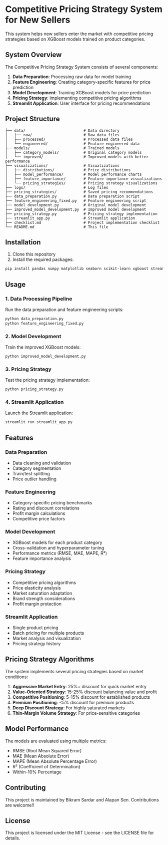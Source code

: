 # Competitive Pricing Strategy System for New Sellers

This system helps new sellers enter the market with competitive pricing strategies based on XGBoost models trained on product categories.

## System Overview

The Competitive Pricing Strategy System consists of several components:

1. **Data Preparation**: Processing raw data for model training
2. **Feature Engineering**: Creating category-specific features for price prediction
3. **Model Development**: Training XGBoost models for price prediction
4. **Pricing Strategy**: Implementing competitive pricing algorithms
5. **Streamlit Application**: User interface for pricing recommendations

## Project Structure

```
├── data/                          # Data directory
│   ├── raw/                       # Raw data files
│   ├── processed/                 # Processed data files
│   └── engineered/                # Feature engineered data
├── models/                        # Trained models
│   ├── category_models/           # Original category models
│   └── improved/                  # Improved models with better performance
├── visualizations/                # Visualizations
│   ├── distributions/             # Price distributions
│   ├── model_performance/         # Model performance charts
│   ├── feature_importance/        # Feature importance visualizations
│   └── pricing_strategies/        # Pricing strategy visualizations
├── logs/                          # Log files
├── pricing_strategies/            # Saved pricing recommendations
├── data_preparation.py            # Data preparation script
├── feature_engineering_fixed.py   # Feature engineering script
├── model_development.py           # Original model development
├── improved_model_development.py  # Improved model development
├── pricing_strategy.py            # Pricing strategy implementation
├── streamlit_app.py               # Streamlit application
├── checklist.md                   # Project implementation checklist
└── README.md                      # This file
```

## Installation

1. Clone this repository
2. Install the required packages:

```bash
pip install pandas numpy matplotlib seaborn scikit-learn xgboost streamlit
```

## Usage

### 1. Data Processing Pipeline

Run the data preparation and feature engineering scripts:

```bash
python data_preparation.py
python feature_engineering_fixed.py
```

### 2. Model Development

Train the improved XGBoost models:

```bash
python improved_model_development.py
```

### 3. Pricing Strategy

Test the pricing strategy implementation:

```bash
python pricing_strategy.py
```

### 4. Streamlit Application

Launch the Streamlit application:

```bash
streamlit run streamlit_app.py
```

## Features

### Data Preparation
- Data cleaning and validation
- Category segmentation
- Train/test splitting
- Price outlier handling

### Feature Engineering
- Category-specific pricing benchmarks
- Rating and discount correlations
- Profit margin calculations
- Competitive price factors

### Model Development
- XGBoost models for each product category
- Cross-validation and hyperparameter tuning
- Performance metrics (RMSE, MAE, MAPE, R²)
- Feature importance analysis

### Pricing Strategy
- Competitive pricing algorithms
- Price elasticity analysis
- Market saturation adaptation
- Brand strength considerations
- Profit margin protection

### Streamlit Application
- Single product pricing
- Batch pricing for multiple products
- Market analysis and visualization
- Pricing strategy history

## Pricing Strategy Algorithms

The system implements several pricing strategies based on market conditions:

1. **Aggressive Market Entry**: 25%+ discount for quick market entry
2. **Value-Oriented Strategy**: 15-25% discount balancing value and profit
3. **Competitive Positioning**: 5-15% discount for established products
4. **Premium Positioning**: <5% discount for premium products
5. **Deep Discount Strategy**: For highly saturated markets
6. **Thin-Margin Volume Strategy**: For price-sensitive categories

## Model Performance

The models are evaluated using multiple metrics:
- RMSE (Root Mean Squared Error)
- MAE (Mean Absolute Error)
- MAPE (Mean Absolute Percentage Error)
- R² (Coefficient of Determination)
- Within-10% Percentage

## Contributing

This project is maintained by Bikram Sardar and Alapan Sen. Contributions are welcome!!

## License

This project is licensed under the MIT License - see the LICENSE file for details. 
